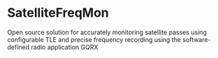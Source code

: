 # SatelliteFreqMon
Open source solution for accurately monitoring satellite passes using configurable TLE and precise frequency recording using the software-defined radio application GQRX
